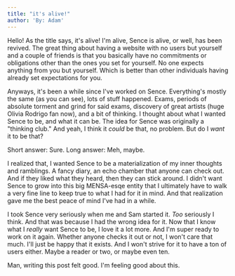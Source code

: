 ```yaml
---
title: "it's alive!"
author: 'By: Adam'
---
```


Hello! As the title says, it's alive! I'm alive, Sence is alive, or well, has been revived. The great thing about having a website with no users but yourself and a couple of friends is that you basically have no commitments or obligations other than the ones you set for yourself. No one expects anything from you but yourself. Which is better than other individuals having already set expectations for you.

Anyways, it's been a while since I've worked on Sence. Everything's mostly the same (as you can see), lots of stuff happened. Exams, periods of absolute torment and grind for said exams, discovery of great artists (huge Olivia Rodrigo fan now), and a bit of thinking. I thought about what I wanted Sence to be, and what it can be. The idea for Sence was originally a "thinking club." And yeah, I think it *could* be that, no problem. But do I *want* it to be that?

Short answer: Sure.
Long answer: Meh, maybe.

I realized that, I wanted Sence to be a materialization of my inner thoughts and ramblings. A fancy diary, an echo chamber that anyone can check out. And if they liked what they heard, then they can stick around. I didn't want Sence to grow into this big MENSA-esqe entity that I ultimately have to walk a very fine line to keep true to what I had for it in mind. And that realization gave me the best peace of mind I've had in a while.

I took Sence very seriously when me and Sam started it. *Too* seriously I think. And that was because I had the wrong idea for it. Now that I know what I *really* want Sence to be, I love it a lot more. And I'm super ready to work on it again. Whether anyone checks it out or not, I won't care that much. I'll just be happy that it exists. And I won't strive for it to have a ton of users either. Maybe a reader or two, or maybe even ten.

Man, writing this post felt good. I'm feeling good about this.

